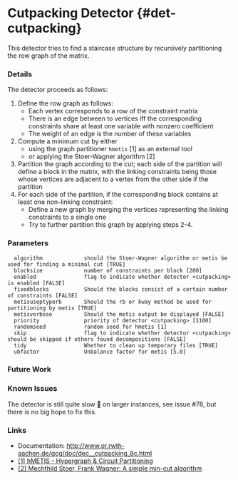 # Cutpacking Detector {#det-cutpacking}

This detector tries to find a staircase structure by recursively partitioning the row graph of the matrix.

### Details

The detector proceeds as follows:

 1. Define the row graph as follows:
    * Each vertex corresponds to a row of the constraint matrix
    * There is an edge between to vertices iff the corresponding constraints share at least one variable with nonzero coefficient
    * The weight of an edge is the number of these variables
 2. Compute a minimum cut by either
    * using the graph partitioner `hmetis` [1] as an external tool
    * or applying the Stoer-Wagner algorithm [2]
 3. Partition the graph according to the cut; each side of the partition will define a block in the matrix, with the linking constraints being those whose vertices are adjacent to a vertex from the other side if the partition
 4. For each side of the partition, if the corresponding block contains at least one non-linking constraint:
    * Define a new graph by merging the vertices representing the linking constraints to a single one
    * Try to further partition this graph by applying steps 2-4.

### Parameters
```
  algorithm             should the Stoer-Wagner algorithm or metis be used for finding a minimal cut [TRUE]
  blocksize             number of constraints per block [200]
  enabled               flag to indicate whether detector <cutpacking> is enabled [FALSE]
  fixedblocks           Should the blocks consist of a certain number of constraints [FALSE]
  metisuseptyperb       Should the rb or kway method be used for partitioning by metis [TRUE]
  metisverbose          Should the metis output be displayed [FALSE]
  priority              priority of detector <cutpacking> [1100]
  randomseed            random seed for hmetis [1]
  skip                  flag to indicate whether detector <cutpacking> should be skipped if others found decompositions [FALSE]
  tidy                  Whether to clean up temporary files [TRUE]
  ubfactor              Unbalance factor for metis [5.0]
```
### Future Work

### Known Issues

The detector is still quite slow :snail: on larger instances, see issue #78, but there is no big hope to fix this.

### Links
 * Documentation: http://www.or.rwth-aachen.de/gcg/doc/dec__cutpacking_8c.html
 * [[1] hMETIS - Hypergraph & Circuit Partitioning](http://glaros.dtc.umn.edu/gkhome/metis/hmetis/overview)
 * [[2] Mechthild Stoer, Frank Wagner: A simple min-cut algorithm](http://dl.acm.org/ft_gateway.cfm?id=263872&ftid=11827&dwn=1&CFID=576236458&CFTOKEN=91189897)
